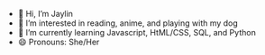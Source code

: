 - 👋 Hi, I’m Jaylin
- 👀 I’m interested in reading, anime, and playing with my dog
- 🌱 I’m currently learning Javascript, HtML/CSS, SQL, and Python
- 😄 Pronouns: She/Her

<!---
Bubbles08-Fluffy/Bubbles08-Fluffy is a ✨ special ✨ repository because its `README.md` (this file) appears on your GitHub profile.
You can click the Preview link to take a look at your changes.
--->
